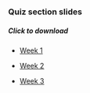 ### Quiz section slides
##### Click to download

- [Week 1](/Genome373-2018/slides_site/week1.pdf)

- [Week 2](/Genome373-2018/slides_site/week2.pdf)

- [Week 3](Genome373-2018/slides_site/week3.pdf)
